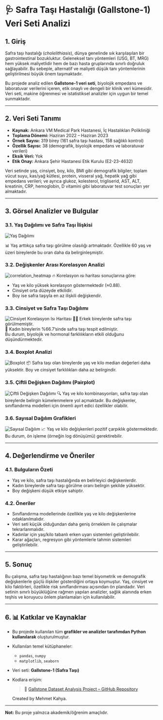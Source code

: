 # 🩺 Safra Taşı Hastalığı (Gallstone-1) Veri Seti Analizi

## 1. Giriş

Safra taşı hastalığı (*cholelithiasis*), dünya genelinde sık karşılaşılan bir gastrointestinal bozukluktur. Geleneksel tanı yöntemleri (USG, BT, MRG) hem yüksek maliyetlidir hem de bazı hasta gruplarında sınırlı doğruluk sağlayabilir. Bu sebeple, alternatif ve maliyeti düşük tanı yöntemlerinin geliştirilmesi büyük önem taşımaktadır.

Bu projede analiz edilen **Gallstone-1 veri seti**, biyolojik empedans ve laboratuvar verilerini içeren, etik onaylı ve dengeli bir klinik veri kümesidir. Veri seti, makine öğrenmesi ve istatistiksel analizler için uygun bir temel sunmaktadır.

---

## 2. Veri Seti Tanımı

- **Kaynak:** Ankara VM Medical Park Hastanesi, İç Hastalıkları Polikliniği  
- **Toplama Dönemi:** Haziran 2022 – Haziran 2023  
- **Örnek Sayısı:** 319 birey (161 safra taşı hastası, 158 sağlıklı kontrol)  
- **Özellik Sayısı:** 38 (demografik, biyolojik empedans ve laboratuvar verileri)  
- **Eksik Veri:** Yok  
- **Etik Onay:** Ankara Şehir Hastanesi Etik Kurulu (E2-23-4632)  

Veri setinde yaş, cinsiyet, boy, kilo, BMI gibi demografik bilgiler; toplam vücut suyu, kas/yağ kütlesi, protein, visseral yağ, hepatik yağ gibi empedans verileri; ve ayrıca glukoz, kolesterol, trigliserid, AST, ALT, kreatinin, CRP, hemoglobin, D vitamini gibi laboratuvar test sonuçları yer almaktadır.

---

## 3. Görsel Analizler ve Bulgular

### 3.1. Yaş Dağılımı ve Safra Taşı İlişkisi
![Yaş Dağılımı](figures/age_distribution_by_target.png)

📊 Yaş arttıkça safra taşı görülme olasılığı artmaktadır. Özellikle 60 yaş ve üzeri bireylerde bu oran daha da belirginleşmiştir.

### 3.2. Değişkenler Arası Korelasyon Analizi
![correlation_heatmap](figures/correlation_heatmap.png)
🔥 Korelasyon ısı haritası sonuçlarına göre:
- Yaş ve kilo yüksek korelasyon göstermektedir (≈0.88).
- Cinsiyet orta düzeyde etkilidir.
- Boy ise safra taşıyla en az ilişkili değişkendir.

### 3.3. Cinsiyet ve Safra Taşı Dağılımı
![Cinsiyet Korelasyon Isı Haritası](figures/gender_gallstone_heatmap.png)
👨‍🦰 Erkek bireylerde safra taşı görülmemiştir.  
👩 Kadın bireylerin %66.7’sinde safra taşı tespit edilmiştir.  
Bu durum, biyolojik ve hormonal farklılıkların etkili olduğunu düşündürmektedir.

### 3.4. Boxplot Analizi
![Boxplot](figures/boxplots_by_target.png)
📦 Safra taşı olan bireylerde yaş ve kilo median değerleri daha yüksektir. Boy ve cinsiyet farklılıkları daha az belirgindir.

### 3.5. Çiftli Değişken Dağılımı (Pairplot)
![Çiftli Değişken Dağılımı](figures/feature_pairplot.png)
🔍 Yaş ve kilo kombinasyonları, safra taşı olan bireylerde belirgin kümelenmelere yol açmaktadır. Bu değişkenler, sınıflandırma modelleri için önemli ayırt edici özellikler olabilir.

### 3.6. Sayısal Dağılım Grafikleri
![Sayısal Dağılım](figures/numeric_distributions.png)
📈 Yaş ve kilo değişkenleri pozitif çarpıklık göstermektedir. Bu durum, ön işleme (örneğin log dönüşümü) gerektirebilir.

---

## 4. Değerlendirme ve Öneriler

### 4.1. Bulguların Özeti
- Yaş ve kilo, safra taşı hastalığında en belirleyici değişkenlerdir.
- Kadın bireylerde safra taşı görülme oranı belirgin şekilde yüksektir.
- Boy değişkeni düşük etkiye sahiptir.

### 4.2. Öneriler
- Sınıflandırma modellerinde özellikle yaş ve kilo değişkenlerine odaklanılmalıdır.
- Veri seti küçük olduğundan daha geniş örneklem ile çalışmalar tekrarlanmalıdır.
- Kadınlar için yaş/kilo tabanlı erken uyarı sistemleri geliştirilebilir.
- Karar ağaçları, regresyon gibi yöntemlerle tahmin sistemleri geliştirilebilir.

---

## 5. Sonuç

Bu çalışma, safra taşı hastalığının bazı temel biyometrik ve demografik değişkenlerle güçlü ilişkiler gösterdiğini ortaya koymuştur. Yaş, cinsiyet ve kilo faktörleri, özellikle risk sınıflandırması açısından ön plandadır. Veri setinin sınırlı büyüklüğüne rağmen yapılan analizler, sağlık alanında erken teşhis ve koruyucu önlem planlamaları için kullanılabilir.

---

## 6. 📊 Katkılar ve Kaynaklar

- Bu projede kullanılan tüm **grafikler ve analizler tarafımdan Python kullanılarak** oluşturulmuştur.
- Kullanılan temel kütüphaneler:
  - `pandas`, `numpy`
  - `matplotlib`, `seaborn`
- Veri seti: **Gallstone-1 (Safra Taşı)**
- Kodlara erişim:
  > 🔗 [Gallstone Dataset Analysis Project – GitHub Repository](https://github.com/mehmetkahya0/Gallstone_dataset_analysis_project)
  


  Created by Mehmet Kahya.

---

**Not:** Bu proje yalnızca akademik/öğrenim amaçlıdır.
